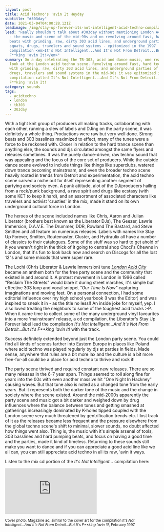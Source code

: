 ```yaml
---
layout: post
title: Acid Techno's 'avin It Heyday
subtitle: "#303day"
date: 2021-03-04T04:00:28.121Z
leadimage: /img/stay-up-forever-its-not-intelligent-acid-techno-compilation-ad-muzik021-february-1997-1796x1123-continuumizm-comp.jpg
lead: "Really shouldn't talk about #303day without mentioning London Acid Techno
  - the music and scene of the mid-90s and on revolving around fast, hard techno
  beats with grinding, raw, dirty 303 acid lines, and underground parties of
  squats, drugs, travelers and sound systems - epitomized in the 1997
  compilation <em>It's Not Intelligent...And It's Not From Detroit...But It's
  F**king 'avin It!</em>"
summary: On a day celebrating the TB-303, acid and dance music, one really must
  look at the London acid techno scene. Revolving around fast, hard techno beats
  with grinding, raw, dirty 303 acid lines, and underground parties of squats,
  drugs, travelers and sound systems in the mid-90s it was epitomized in a
  compilation called It's Not Intelligent...And It's Not From Detroit...But It's
  F**king 'avin It!
category: sounds
tags:
  - acidtechno
  - london
  - tb303
  - 303day
---
```

With a tight knit group of producers all making tracks, collaborating with each other, running a slew of labels and DJing on the party scene, it was definitely a whole thing. Productions were raw but very well done. Strong beats and 303 basslines maximized to effect, many of the tunes were a force to be reckoned with. Closer in relation to the hard trance scene than anything else, the sounds and djs circulated amongst the same flyers and releases sometimes. It was the purely dance-driven, raw techno sound that was appealing and the focus of the core set of producers. While the outside dance scene evolved to include things like things like superclubs, watered down trance becoming mainstream, and even the broader techno scene heavily rooted in trends from Detroit and experimentation, the acid techno scene carved a niche out for itself representing another segment of partying and society even. A punk attitude, alot of the DJ/producers hailing from a rock/punk background, a rave spirit and drugs like ecstasy (with some KET to keep it hard), and an assortment of associated characters like travelers and activist 'crusties' in the mix, made it stand on its own underground cultural force in London.

The heroes of the scene included names like Chris, Aaron and Julian Liberator (brothers best known as the Liberator DJs), The Geezer, Lawrie Immersion, D.A.V.E. The Drummer, DDR, Rowland The Bastard, and Steve Smitten and all feature on numerous releases. Labels with names like Stay Up Forever, Smitten, Routemaster, Cluster, and Hydraulix all have a number of classics to their catalogues. Some of the stuff was so hard to get ahold of it you weren't right in the thick of it going to central shop Choci's Chewns in London, that it's fun to look back now and search on Discogs for all the lost 12"s and some mixcds that were super rare.

The Lochi (Chris Liberator & Lawrie Immersion) tune *[London Acid City](https://www.youtube.com/watch?v=1UdfG8MhnxY)* became an anthem both for the free party scene and the community that existed in and around it. A protest movement in London in 1996 called "Reclaim The Streets" would blare it during street marches, it's simple but effective 303 loop and vocal snippet *"Our Time Is Now"* capturing imaginations and moving feet. On a personal connection, I had some editorial influence over my high school yearbook (I was the Editor) and was inspired to sneak it in - as the title no less!! An inside joke for myself, yep. I also loved treating the neighbors to some of the toughest acid tracks :-P.  When it came time to collect some of the many underground vinyl favourites into a more 'mainstream' release, a cd compilation, the Liberator's Stay Up Forever label lead the compilation *It's Not Intelligent...And It's Not From Detroit...But It's F\*\*king 'avin It!* with the track. 

Success definitely extended beyond just the London party scene. You could find all kinds of scenes farther into Eastern Europe in places like Poland where acid techno was played regularly by djs at parties in fields. Made sense, anywhere that rules are a bit more lax and the culture is a bit more free-for-all could be a place for acid techno to thrive and rock it!

The party scene thrived and required constant new releases. There are so many releases in the 6-7 year span. Things seemed to roll along fine for years into the 00s with even another massive hit "One Night In Hackney" causing waves. But that tune also is noted as a changed tone from the early years. But it represents both the darker tone of the music and the change in society where the scene existed. Around the mid-2000s apparently the party scene and music got a bit darker and weighed down by drug influences where the balance between tunes and getting smashed at gatherings increasingly dominated by K-holes tipped coupled with the London scene very much threatened by gentrification trends etc. I lost track of it as the releases became less frequent and the pressure elsewhere from the global techno scene's shift to minimal, slower sounds, no doubt affected how things went also. Thing is, the music with it's simple arsenal of tools, 303 basslines and hard pumping beats, and focus on having a good time and the parties, made it kind of timeless. Returning to these sounds still make you want to dance and if you can appreciate a good acid line like we all can, you can still appreciate acid techno in all its raw, 'avin it ways.

Listen to the mix cd portion of the *It's Not Intelligent...* compilation here:

<div class="embed-responsive embed-responsive-16by9">
  <iframe class="embed-responsive-item" src="https://www.youtube.com/embed/ukkAb4ZHz6g" frameborder="0" allow="accelerometer; autoplay; clipboard-write; encrypted-media; gyroscope; picture-in-picture" allowfullscreen></iframe>
</div>

<small class="text-secondary">Cover photo: Magazine ad, similar to the cover art for the compilation <em>It's Not Intelligent...And It's Not From Detroit...But It's F\*\*king 'avin It!</em>, February 1997.</small>